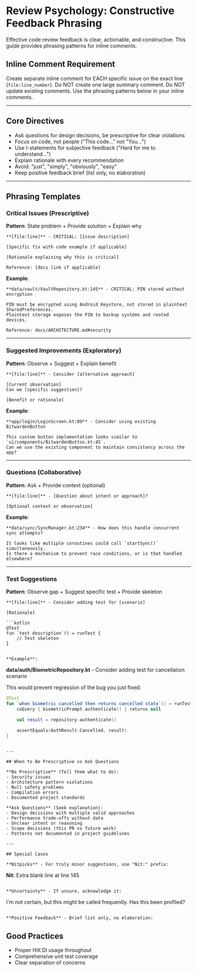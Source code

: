 # Review Psychology: Constructive Feedback Phrasing

Effective code review feedback is clear, actionable, and constructive. This guide provides phrasing patterns for inline comments.

## Inline Comment Requirement

Create separate inline comment for EACH specific issue on the exact line (`file:line_number`).
Do NOT create one large summary comment. Do NOT update existing comments.
Use the phrasing patterns below in your inline comments.

---

## Core Directives

- Ask questions for design decisions, be prescriptive for clear violations
- Focus on code, not people ("This code..." not "You...")
- Use I-statements for subjective feedback ("Hard for me to understand...")
- Explain rationale with every recommendation
- Avoid: "just", "simply", "obviously", "easy"
- Keep positive feedback brief (list only, no elaboration)

---

## Phrasing Templates

### Critical Issues (Prescriptive)

**Pattern**: State problem + Provide solution + Explain why

```
**[file:line]** - CRITICAL: [Issue description]

[Specific fix with code example if applicable]

[Rationale explaining why this is critical]

Reference: [docs link if applicable]
```

**Example**:
```
**data/vault/VaultRepository.kt:145** - CRITICAL: PIN stored without encryption

PIN must be encrypted using Android Keystore, not stored in plaintext SharedPreferences.
Plaintext storage exposes the PIN to backup systems and rooted devices.

Reference: docs/ARCHITECTURE.md#security
```

---

### Suggested Improvements (Exploratory)

**Pattern**: Observe + Suggest + Explain benefit

```
**[file:line]** - Consider [alternative approach]

[Current observation]
Can we [specific suggestion]?

[Benefit or rationale]
```

**Example**:
```
**app/login/LoginScreen.kt:89** - Consider using existing BitwardenButton

This custom button implementation looks similar to `ui/components/BitwardenButton.kt:45`.
Can we use the existing component to maintain consistency across the app?
```

---

### Questions (Collaborative)

**Pattern**: Ask + Provide context (optional)

```
**[file:line]** - [Question about intent or approach]?

[Optional context or observation]
```

**Example**:
```
**data/sync/SyncManager.kt:234** - How does this handle concurrent sync attempts?

It looks like multiple coroutines could call `startSync()` simultaneously.
Is there a mechanism to prevent race conditions, or is that handled elsewhere?
```

---

### Test Suggestions

**Pattern**: Observe gap + Suggest specific test + Provide skeleton

```
**[file:line]** - Consider adding test for [scenario]

[Rationale]

```kotlin
@Test
fun `test description`() = runTest {
    // Test skeleton
}
```
```

**Example**:
```
**data/auth/BiometricRepository.kt** - Consider adding test for cancellation scenario

This would prevent regression of the bug you just fixed:

```kotlin
@Test
fun `when biometric cancelled then returns cancelled state`() = runTest {
    coEvery { biometricPrompt.authenticate() } returns null

    val result = repository.authenticate()

    assertEquals(AuthResult.Cancelled, result)
}
```
```

---

## When to Be Prescriptive vs Ask Questions

**Be Prescriptive** (Tell them what to do):
- Security issues
- Architecture pattern violations
- Null safety problems
- Compilation errors
- Documented project standards

**Ask Questions** (Seek explanation):
- Design decisions with multiple valid approaches
- Performance trade-offs without data
- Unclear intent or reasoning
- Scope decisions (this PR vs future work)
- Patterns not documented in project guidelines

---

## Special Cases

**Nitpicks** - For truly minor suggestions, use "Nit:" prefix:
```
**Nit**: Extra blank line at line 145
```

**Uncertainty** - If unsure, acknowledge it:
```
I'm not certain, but this might be called frequently.
Has this been profiled?
```

**Positive Feedback** - Brief list only, no elaboration:
```
## Good Practices
- Proper Hilt DI usage throughout
- Comprehensive unit test coverage
- Clear separation of concerns
```

